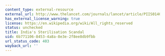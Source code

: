 ```yaml
---
content_type: external-resource
external_url: http://www.thelancet.com/journals/lancet/article/PIIS0140-6736(14)62224-8/
has_external_license_warning: true
license: https://en.wikipedia.org/wiki/All_rights_reserved
status: unchecked
title: India's Sterilisation Scandal
uid: 6b771106-8453-4a8a-8e3e-2f8ee8db9fbb
url_status_code: 403
wayback_url: ''
---
```

